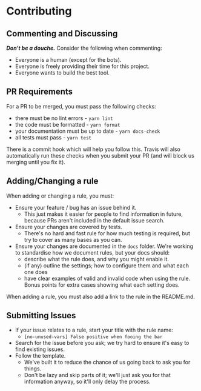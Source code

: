 # Contributing

## Commenting and Discussing

***Don't be a douche.***
Consider the following when commenting:

- Everyone is a human (except for the bots).
- Everyone is freely providing their time for this project.
- Everyone wants to build the best tool.

## PR Requirements

For a PR to be merged, you must pass the following checks:

- there must be no lint errors - `yarn lint`
- the code must be formatted - `yarn format`
- your documentation must be up to date - `yarn docs-check`
- all tests must pass - `yarn test`

There is a commit hook which will help you follow this.
Travis will also automatically run these checks when you submit your PR (and will block us merging until you fix it).

## Adding/Changing a rule

When adding or changing a rule, you must:

- Ensure your feature / bug has an issue behind it.
  - This just makes it easier for people to find information in future, because PRs aren't included in the default issue search.
- Ensure your changes are covered by tests.
  - There's no hard and fast rule for how much testing is required, but try to cover as many bases as you can.
- Ensure your changes are documented in the `docs` folder. We're working to standardise how we document rules, but your docs should:
  - describe what the rule does, and why you might enable it.
  - (if any) outline the settings; how to configure them and what each one does
  - have clear examples of valid and invalid code when using the rule. Bonus points for extra cases showing what each setting does.

When adding a rule, you must also add a link to the rule in the README.md.

## Submitting Issues

- If your issue relates to a rule, start your title with the rule name:
  - `[no-unused-vars] False positive when fooing the bar`
- Search for the issue before you ask; we try hard to ensure it's easy to find existing issues.
- Follow the template.
  - We've built it to reduce the chance of us going back to ask you for things.
  - Don't be lazy and skip parts of it; we'll just ask you for that information anyway, so it'll only delay the process.
